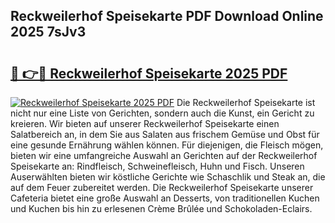 ## Reckweilerhof Speisekarte PDF Download Online 2025 7sJv3

# <h2><a href="http://gc8aro.nevu.top/?p=Reckweilerhof+Speisekarte">🔗 👉🔴 Reckweilerhof Speisekarte 2025 PDF</a></h2>

[![Reckweilerhof Speisekarte 2025 PDF](https://i.imgur.com/dBaPXMq.png)](http://gc8aro.nevu.top/?p=Reckweilerhof+Speisekarte)
Die Reckweilerhof Speisekarte ist nicht nur eine Liste von Gerichten, sondern auch die Kunst, ein Gericht zu kreieren. Wir bieten auf unserer Reckweilerhof Speisekarte einen Salatbereich an, in dem Sie aus Salaten aus frischem Gemüse und Obst für eine gesunde Ernährung wählen können. Für diejenigen, die Fleisch mögen, bieten wir eine umfangreiche Auswahl an Gerichten auf der Reckweilerhof Speisekarte an: Rindfleisch, Schweinefleisch, Huhn und Fisch. Unseren Auserwählten bieten wir köstliche Gerichte wie Schaschlik und Steak an, die auf dem Feuer zubereitet werden. Die Reckweilerhof Speisekarte unserer Cafeteria bietet eine große Auswahl an Desserts, von traditionellen Kuchen und Kuchen bis hin zu erlesenen Crème Brûlée und Schokoladen-Eclairs.
